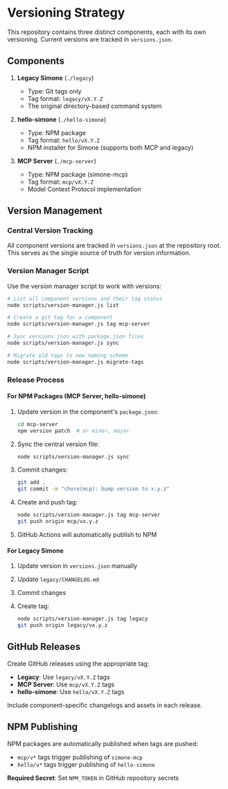 # Versioning Strategy

This repository contains three distinct components, each with its own versioning. Current versions are tracked in `versions.json`.

## Components

1. **Legacy Simone** (`./legacy`)
   - Type: Git tags only
   - Tag format: `legacy/vX.Y.Z`
   - The original directory-based command system

2. **hello-simone** (`./hello-simone`)
   - Type: NPM package
   - Tag format: `hello/vX.Y.Z`
   - NPM installer for Simone (supports both MCP and legacy)

3. **MCP Server** (`./mcp-server`)
   - Type: NPM package (simone-mcp)
   - Tag format: `mcp/vX.Y.Z`
   - Model Context Protocol implementation

## Version Management

### Central Version Tracking

All component versions are tracked in `versions.json` at the repository root. This serves as the single source of truth for version information.

### Version Manager Script

Use the version manager script to work with versions:

```bash
# List all component versions and their tag status
node scripts/version-manager.js list

# Create a git tag for a component
node scripts/version-manager.js tag mcp-server

# Sync versions.json with package.json files
node scripts/version-manager.js sync

# Migrate old tags to new naming scheme
node scripts/version-manager.js migrate-tags
```

### Release Process

#### For NPM Packages (MCP Server, hello-simone)

1. Update version in the component's `package.json`:

   ```bash
   cd mcp-server
   npm version patch  # or minor, major
   ```

2. Sync the central version file:

   ```bash
   node scripts/version-manager.js sync
   ```

3. Commit changes:

   ```bash
   git add .
   git commit -m "chore(mcp): bump version to x.y.z"
   ```

4. Create and push tag:

   ```bash
   node scripts/version-manager.js tag mcp-server
   git push origin mcp/vx.y.z
   ```

5. GitHub Actions will automatically publish to NPM

#### For Legacy Simone

1. Update version in `versions.json` manually
2. Update `legacy/CHANGELOG.md`
3. Commit changes
4. Create tag:

   ```bash
   node scripts/version-manager.js tag legacy
   git push origin legacy/vx.y.z
   ```

## GitHub Releases

Create GitHub releases using the appropriate tag:

- **Legacy**: Use `legacy/vX.Y.Z` tags
- **MCP Server**: Use `mcp/vX.Y.Z` tags
- **hello-simone**: Use `hello/vX.Y.Z` tags

Include component-specific changelogs and assets in each release.

## NPM Publishing

NPM packages are automatically published when tags are pushed:

- `mcp/v*` tags trigger publishing of `simone-mcp`
- `hello/v*` tags trigger publishing of `hello-simone`

**Required Secret**: Set `NPM_TOKEN` in GitHub repository secrets
